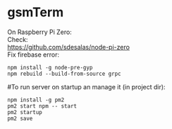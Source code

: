 # gsmTerm
On Raspberry Pi Zero:  
Check:  
https://github.com/sdesalas/node-pi-zero  
Fix firebase error:   
```
npm install -g node-pre-gyp  
npm rebuild --build-from-source grpc  
```
#To run server on startup an manage it (in project dir):
```
npm install -g pm2
pm2 start npm -- start
pm2 startup
pm2 save
```
